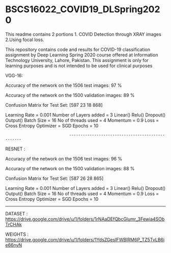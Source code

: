 # BSCS16022_COVID19_DLSpring2020

This readme contains 2 portions 1. COVID Detection through XRAY images 2.Using focal loss.

This repository contains code and results for COVID-19 classification assignment by Deep Learning Spring 2020 course offered at Information Technology University, Lahore, Pakistan. This assignment is only for learning purposes and is not intended to be used for clinical purposes


VGG-16:

Accuracy of the network on the 1506 test images: 97 %

Accuracy of the network on the 1500 validation images: 89 %

Confusion Matrix for Test Set:
[597  23
 18   868]
 
Learning Rate = 0.001
Number of Layers added = 3
Linear()
Relu()
Dropout()
Output()
Batch Size = 16
No of threads used = 4
Momentum = 0.9
Loss = Cross Entropy
Optimizer = SGD
Epochs = 10

                                -------------------------------------------------

RESNET : 

Accuracy of the network on the 1506 test images: 96 % 

Accuracy of the network on the 1500 validation images: 88 %

Confusion Matrix for Test Set:
[587  26
 28   865]

Learning Rate = 0.001
Number of Layers added = 3
Linear()
Relu()
Dropout()
Output()
Batch Size = 16
No of threads used = 4
Momentum = 0.9
Loss = Cross Entropy
Optimizer = SGD
Epochs = 10

---------------------------------------------------------------------------------------------------------------------

DATASET : https://drive.google.com/drive/u/1/folders/1rNAaDEfQbcGlumr_3Fewia4SObTrCHAk

WEIGHTS : https://drive.google.com/drive/u/1/folders/1YdsZGesIFWBIRM6P_TZ5TvLB6ie66nyN
